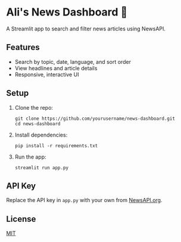 # Ali's News Dashboard 📰

A Streamlit app to search and filter news articles using NewsAPI.

## Features
- Search by topic, date, language, and sort order
- View headlines and article details
- Responsive, interactive UI

## Setup

1. Clone the repo:
   ```
   git clone https://github.com/yourusername/news-dashboard.git
   cd news-dashboard
   ```

2. Install dependencies:
   ```
   pip install -r requirements.txt
   ```

3. Run the app:
   ```
   streamlit run app.py
   ```

## API Key
Replace the API key in `app.py` with your own from [NewsAPI.org](https://newsapi.org/).

## License
[MIT](LICENSE) 
